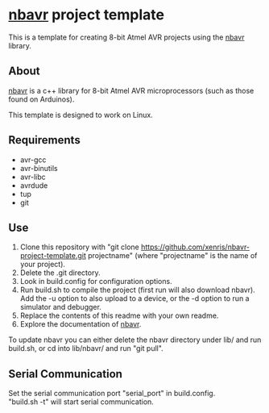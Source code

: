 # [nbavr](https://github.com/xenris/nbavr) project template

This is a template for creating 8-bit Atmel AVR projects using the [nbavr](https://github.com/xenris/nbavr) library.

## About

[nbavr](https://github.com/xenris/nbavr) is a c++ library for 8-bit Atmel AVR microprocessors (such as those found on Arduinos).

This template is designed to work on Linux.

## Requirements

* avr-gcc
* avr-binutils
* avr-libc
* avrdude
* tup
* git

## Use

1. Clone this repository with "git clone https://github.com/xenris/nbavr-project-template.git projectname" (where "projectname" is the name of your project).
1. Delete the .git directory.
1. Look in build.config for configuration options.
1. Run build.sh to compile the project (first run will also download nbavr). Add the -u option to also upload to a device, or the -d option to run a simulator and debugger.
1. Replace the contents of this readme with your own readme.
1. Explore the documentation of [nbavr](https://github.com/xenris/nbavr).

To update nbavr you can either delete the nbavr directory under lib/ and run build.sh, or cd into lib/nbavr/ and run "git pull".

## Serial Communication

Set the serial communication port "serial_port" in build.config.<br>
"build.sh -t" will start serial communication.

